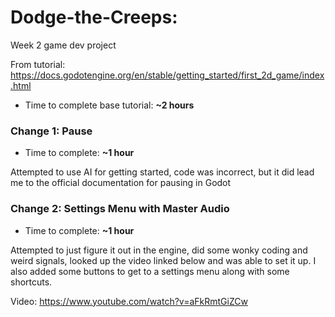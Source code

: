 # Dodge-the-Creeps: 
Week 2 game dev project

From tutorial: https://docs.godotengine.org/en/stable/getting_started/first_2d_game/index.html 

- Time to complete base tutorial: **~2 hours**

### Change 1: Pause
- Time to complete: **~1 hour**

Attempted to use AI for getting started, code was incorrect, but it did lead me to the official documentation for pausing in Godot

### Change 2: Settings Menu with Master Audio
- Time to complete: **~1 hour**

Attempted to just figure it out in the engine, did some wonky coding and weird signals, looked up the video linked below and was able to set it up. I also added some buttons to get to a settings menu along with some shortcuts.

Video: https://www.youtube.com/watch?v=aFkRmtGiZCw 
